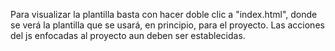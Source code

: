 Para visualizar la plantilla basta con hacer doble clic a "index.html", donde se verá la plantilla que se 
usará, en principio, para el proyecto. Las acciones del js enfocadas al proyecto aun deben ser establecidas.

